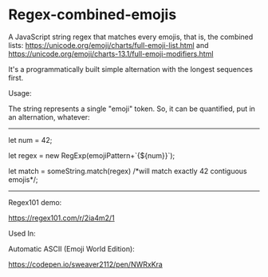 # Regex-combined-emojis
A JavaScript string regex that matches every emojis, that is, the combined lists:
https://unicode.org/emoji/charts/full-emoji-list.html and https://unicode.org/emoji/charts-13.1/full-emoji-modifiers.html

It's a programmatically built simple alternation with the longest sequences first. 

Usage:

The string represents a single "emoji" token.  So, it can be quantified, put in an alternation, whatever:

---------------------------------------------------
let num = 42;

let regex = new RegExp(emojiPattern+\`{${num}}\`);

let match = someString.match(regex) /\*will match exactly 42 contiguous emojis\*/; 

----------------------------------------------------

Regex101 demo:

https://regex101.com/r/2ia4m2/1

Used In:

Automatic ASCII (Emoji World Edition):

https://codepen.io/sweaver2112/pen/NWRxKra
